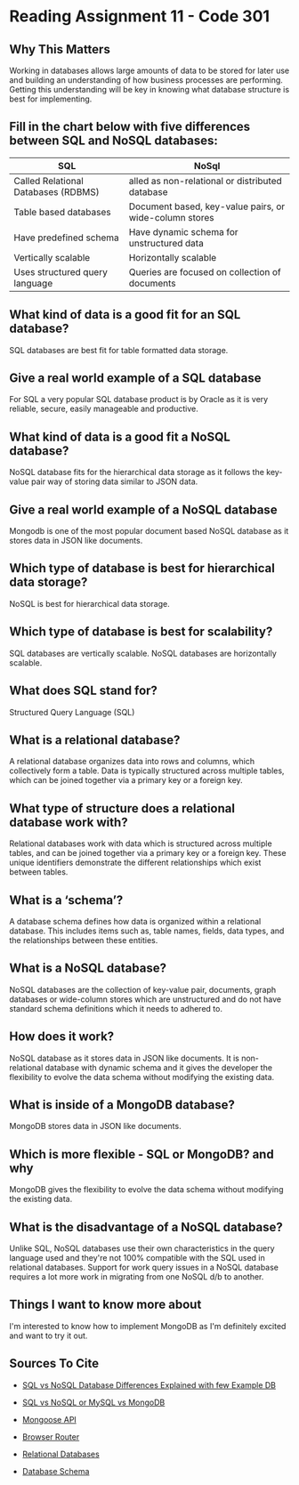 # Reading Assignment 11 - Code 301

## Why This Matters

Working in databases allows large amounts of data to be stored for later use and building an understanding of how business processes are performing. Getting this understanding will be key in knowing what database structure is best for implementing.

## Fill in the chart below with five differences between SQL and NoSQL databases:

| SQL | NoSql |
| --- | --- |
| Called Relational Databases (RDBMS) | alled as non-relational or distributed database |
| Table based databases | Document based, key-value pairs, or wide-column stores |
| Have predefined schema | Have dynamic schema for unstructured data |
| Vertically scalable | Horizontally scalable |
| Uses structured query language | Queries are focused on collection of documents |

## What kind of data is a good fit for an SQL database?

 SQL databases are best fit for table formatted data storage.

## Give a real world example of a SQL database

For SQL a very popular SQL database product is by Oracle as it is very reliable, secure, easily manageable and productive.

## What kind of data is a good fit a NoSQL database?

NoSQL database fits for the hierarchical data storage as it follows the key-value pair way of storing data similar to JSON data.

## Give a real world example of a NoSQL database

Mongodb is one of the most popular document based NoSQL database as it stores data in JSON like documents.

## Which type of database is best for hierarchical data storage?

NoSQL is best for hierarchical data storage.

## Which type of database is best for scalability?

SQL databases are vertically scalable.
NoSQL databases are horizontally scalable.

## What does SQL stand for?

Structured Query Language (SQL)

## What is a relational database?

A relational database organizes data into rows and columns, which collectively form a table. Data is typically structured across multiple tables, which can be joined together via a primary key or a foreign key.

## What type of structure does a relational database work with?

Relational databases work with data which is structured across multiple tables, and can be joined together via a primary key or a foreign key. These unique identifiers demonstrate the different relationships which exist between tables.

## What is a ‘schema’?

A database schema defines how data is organized within a relational database. This includes items such as, table names, fields, data types, and the relationships between these entities.

## What is a NoSQL database?

NoSQL databases are the collection of key-value pair, documents, graph databases or wide-column stores which are unstructured and do not have standard schema definitions which it needs to adhered to.

## How does it work?

NoSQL database as it stores data in JSON like documents. It is non-relational database with dynamic schema and it gives the developer the flexibility to evolve the data schema without modifying the existing data.

## What is inside of a MongoDB database?

MongoDB stores data in JSON like documents.

## Which is more flexible - SQL or MongoDB? and why

MongoDB gives the flexibility to evolve the data schema without modifying the existing data.

## What is the disadvantage of a NoSQL database?

Unlike SQL, NoSQL databases use their own characteristics in the query language used and they're not 100% compatible with the SQL used in relational databases. Support for work query issues in a NoSQL database requires a lot more work in migrating from one NoSQL d/b to another.

## Things I want to know more about

I'm interested to know how to implement MongoDB as I'm definitely excited and want to try it out.

## Sources To Cite

- [SQL vs NoSQL Database Differences Explained with few Example DB](https://www.thegeekstuff.com/2014/01/sql-vs-nosql-db/?utm_source=tuicool)

- [SQL vs NoSQL or MySQL vs MongoDB](https://www.youtube.com/watch?v=ZS_kXvOeQ5Y)

- [Mongoose API](https://mongoosejs.com/docs/api.html#Model)

- [Browser Router](https://v5.reactrouter.com/web/api/BrowserRouter)

- [Relational Databases](https://www.ibm.com/cloud/learn/relational-databases)

- [Database Schema](https://www.ibm.com/cloud/learn/database-schema)

